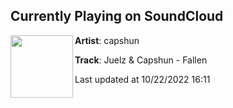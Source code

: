 ## Currently Playing on SoundCloud

[<img align="left" width="100" src="https://i1.sndcdn.com/artworks-kRliM6Sw1wCNwRkq-igJ1Bw-t500x500.jpg">](https://soundcloud.com/capshun/fallen-w-juelz)

**Artist**: capshun 

**Track**: Juelz & Capshun - Fallen

Last updated at 10/22/2022 16:11
